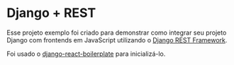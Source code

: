 # Django + REST

Esse projeto exemplo foi criado para demonstrar como integrar seu projeto Django com frontends em JavaScript utilizando o [Django REST Framework](https://www.django-rest-framework.org/).

Foi usado o [django-react-boilerplate](https://github.com/vintasoftware/django-react-boilerplate/) para inicializá-lo.

